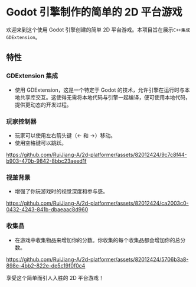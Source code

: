 # Godot 引擎制作的简单的 2D 平台游戏

欢迎来到这个使用 Godot 引擎创建的简单 2D 平台游戏。本项目旨在展示`C++集成GDExtension`。

## 特性

### GDExtension 集成

- 使用 GDExtension，这是一个特定于 Godot 的技术，允许引擎在运行时与本地共享库交互。这使得无需将本地代码与引擎一起编译，便可使用本地代码，提供更动态的开发过程。

### 玩家控制器

- 玩家可以使用左右箭头键（← 和 →）移动。
- 使用空格键可以跳跃。

https://github.com/RuiJiang-A/2d-platformer/assets/82012424/9c7c8f44-b903-470b-9842-8bbc23aeed1f

### 视差背景

- 增强了你玩游戏时的视觉深度和参与感。

https://github.com/RuiJiang-A/2d-platformer/assets/82012424/ca2003c0-0432-4243-841b-dbaeaac8d960

### 收集品

- 在游戏中收集物品来增加你的分数。你收集的每个收集品都会增加你的总分数。

https://github.com/RuiJiang-A/2d-platformer/assets/82012424/5706b3a8-898e-4bb2-822e-de5c19f0f0c4

享受这个简单而引人入胜的 2D 平台游戏！
